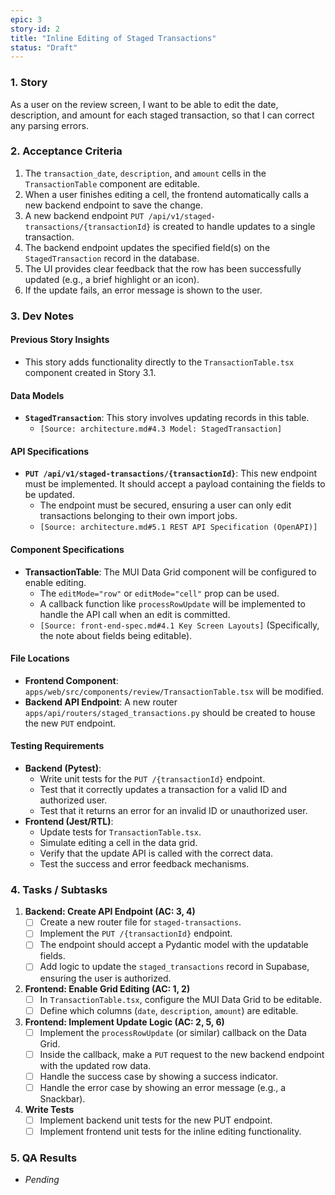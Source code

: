 ```yaml
---
epic: 3
story-id: 2
title: "Inline Editing of Staged Transactions"
status: "Draft"
---
```


### 1. Story

As a user on the review screen, I want to be able to edit the date, description, and amount for each staged transaction, so that I can correct any parsing errors.

### 2. Acceptance Criteria

1.  The `transaction_date`, `description`, and `amount` cells in the `TransactionTable` component are editable.
2.  When a user finishes editing a cell, the frontend automatically calls a new backend endpoint to save the change.
3.  A new backend endpoint `PUT /api/v1/staged-transactions/{transactionId}` is created to handle updates to a single transaction.
4.  The backend endpoint updates the specified field(s) on the `StagedTransaction` record in the database.
5.  The UI provides clear feedback that the row has been successfully updated (e.g., a brief highlight or an icon).
6.  If the update fails, an error message is shown to the user.

### 3. Dev Notes

#### Previous Story Insights
*   This story adds functionality directly to the `TransactionTable.tsx` component created in Story 3.1.

#### Data Models
*   **`StagedTransaction`**: This story involves updating records in this table.
    *   `[Source: architecture.md#4.3 Model: StagedTransaction]`

#### API Specifications
*   **`PUT /api/v1/staged-transactions/{transactionId}`**: This new endpoint must be implemented. It should accept a payload containing the fields to be updated.
    *   The endpoint must be secured, ensuring a user can only edit transactions belonging to their own import jobs.
    *   `[Source: architecture.md#5.1 REST API Specification (OpenAPI)]`

#### Component Specifications
*   **TransactionTable**: The MUI Data Grid component will be configured to enable editing.
    *   The `editMode="row"` or `editMode="cell"` prop can be used.
    *   A callback function like `processRowUpdate` will be implemented to handle the API call when an edit is committed.
    *   `[Source: front-end-spec.md#4.1 Key Screen Layouts]` (Specifically, the note about fields being editable).

#### File Locations
*   **Frontend Component**: `apps/web/src/components/review/TransactionTable.tsx` will be modified.
*   **Backend API Endpoint**: A new router `apps/api/routers/staged_transactions.py` should be created to house the new `PUT` endpoint.

#### Testing Requirements
*   **Backend (Pytest)**:
    *   Write unit tests for the `PUT /{transactionId}` endpoint.
    *   Test that it correctly updates a transaction for a valid ID and authorized user.
    *   Test that it returns an error for an invalid ID or unauthorized user.
*   **Frontend (Jest/RTL)**:
    *   Update tests for `TransactionTable.tsx`.
    *   Simulate editing a cell in the data grid.
    *   Verify that the update API is called with the correct data.
    *   Test the success and error feedback mechanisms.

### 4. Tasks / Subtasks

1.  **Backend: Create API Endpoint (AC: 3, 4)**
    *   [ ] Create a new router file for `staged-transactions`.
    *   [ ] Implement the `PUT /{transactionId}` endpoint.
    *   [ ] The endpoint should accept a Pydantic model with the updatable fields.
    *   [ ] Add logic to update the `staged_transactions` record in Supabase, ensuring the user is authorized.
2.  **Frontend: Enable Grid Editing (AC: 1, 2)**
    *   [ ] In `TransactionTable.tsx`, configure the MUI Data Grid to be editable.
    *   [ ] Define which columns (`date`, `description`, `amount`) are editable.
3.  **Frontend: Implement Update Logic (AC: 2, 5, 6)**
    *   [ ] Implement the `processRowUpdate` (or similar) callback on the Data Grid.
    *   [ ] Inside the callback, make a `PUT` request to the new backend endpoint with the updated row data.
    *   [ ] Handle the success case by showing a success indicator.
    *   [ ] Handle the error case by showing an error message (e.g., a Snackbar).
4.  **Write Tests**
    *   [ ] Implement backend unit tests for the new PUT endpoint.
    *   [ ] Implement frontend unit tests for the inline editing functionality.

### 5. QA Results
*   *Pending*

